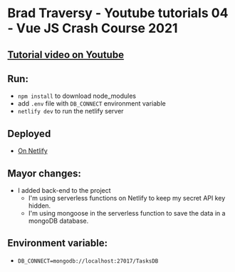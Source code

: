 # Brad Traversy - Youtube tutorials 04 - Vue JS Crash Course 2021

## [Tutorial video on Youtube](https://youtu.be/qZXt1Aom3Cs)

## Run:

- `npm install` to download node_modules
- add `.env` file with `DB_CONNECT` environment variable
- `netlify dev` to run the netlify server

## Deployed

- [On Netlify](https://gabriels-youtube-tutorial-brad-traversy-vue-crash-course.netlify.app/)

## Mayor changes:

- I added back-end to the project
  - I'm using serverless functions on Netlify to keep my secret API key hidden.
  - I'm using mongoose in the serverless function to save the data in a mongoDB database.

## Environment variable:

- `DB_CONNECT=mongodb://localhost:27017/TasksDB`
